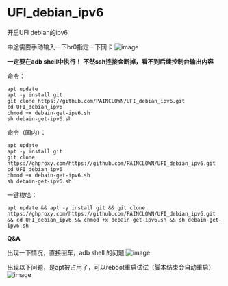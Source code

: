 # UFI_debian_ipv6
开启UFI debian的ipv6

中途需要手动输入一下br0指定一下网卡 
![image](https://user-images.githubusercontent.com/29433774/236862281-c60bf2c7-634f-45fd-a6ff-6608fc260c12.png)


**一定要在adb shell中执行！**
**不然ssh连接会断掉，看不到后续控制台输出内容**


命令：

```
apt update
apt -y install git 
git clone https://github.com/PAINCLOWN/UFI_debian_ipv6.git 
cd UFI_debian_ipv6 
chmod +x debain-get-ipv6.sh 
sh debain-get-ipv6.sh
```

命令（国内）：

```
apt update
apt -y install git 
git clone https://ghproxy.com/https://github.com/PAINCLOWN/UFI_debian_ipv6.git 
cd UFI_debian_ipv6 
chmod +x debain-get-ipv6.sh 
sh debain-get-ipv6.sh
```


一键梭哈：

```
apt update && apt -y install git && git clone https://ghproxy.com/https://github.com/PAINCLOWN/UFI_debian_ipv6.git && cd UFI_debian_ipv6 && chmod +x debain-get-ipv6.sh && sh debain-get-ipv6.sh
```


 **Q&A**
 
 
出现一下情况，直接回车，adb shell 的问题
![image](https://user-images.githubusercontent.com/29433774/236858403-082a77be-9532-4dbd-ba1e-65fc564f5580.png)




出现以下问题，是apt被占用了，可以reboot重启试试（脚本结束会自动重启）
![image](https://user-images.githubusercontent.com/29433774/236858855-8dc60081-026a-499c-b5a9-5d69adec24a7.png)
